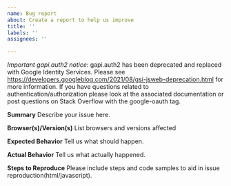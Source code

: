 ```yaml
---
name: Bug report
about: Create a report to help us improve
title: ''
labels: ''
assignees: ''

---
```


*Important gapi.auth2 notice*: gapi.auth2 has been deprecated and replaced with Google Identity Services. Please see https://developers.googleblog.com/2021/08/gsi-jsweb-deprecation.html for more information. If you have questions related to authentication/authorization please look at the associated documentation or post questions on Stack Overflow with the google-oauth tag.

**Summary**
Describe your issue here.

**Browser(s)/Version(s)**
List browsers and versions affected

**Expected Behavior**
Tell us what should happen.

**Actual Behavior**
Tell us what actually happened.

**Steps to Reproduce**
Please include steps and code samples to aid in issue reproduction(html/javascript).
